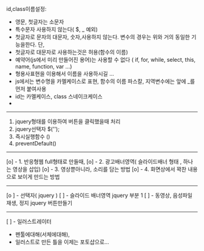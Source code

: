 id,class이름설정: 
  - 영문, 첫글자는 소문자
  - 특수문자 사용하지 않는다( $, _ 예외)
  - 첫글자로 문자의 대문자, 숫자,사용하지 않는다.
      변수의 경우는 위와 거의 동일한 기능을한다.
       단, 
 - 첫글자로 대문자로 사용하는것은 허용(함수의 이름)
 - 예약어(js에서 미리 만들어진 용어)는 사용할 수 없다
     ( if, for, while, select, this, name, function, var  ...)
 - 형용사표현을 이용해서 이름을 사용하시길 ...
 - js에서는 변수명을 카멜케이스로 표현, 함수의 이름 파스칼, 지역변수에는 앞에 _를 먼저 붙여사용
 - id는 카멜케이스, class 스네이크케이스 
 - 

---------------------------------------------------------------------------------
1. jquery형태를 이용하여 버튼을 클릭했을때 처리
2. jquery선택자  $('');
3. 즉시실행함수 ()
4. preventDefault()

---
[o] - 1. 반응형웹 full형태로 만들때,
[o] - 2. 광고배너영역( 슬라이드배너 형태 , 하나는 영상을 삽입)
[o] - 3. 영상뿐아니라, 소리를 담는 방법
[o] - 4. 화면상에서 꽉찬 내용으로 보이게 만드는 방법

---

[o ] - 선택자( jquery )
[ ] - 슬라이드 배너영역 jquery 부분 1
[ ] - 동영상, 음성파일 재생, 정지 jquery 버튼만들기

---
[ ] - 일러스트레이터 

  - 펜툴에대해(서체에대해), 
  - 일러스트로 만든 틀을 이제는 포토샵으로...










